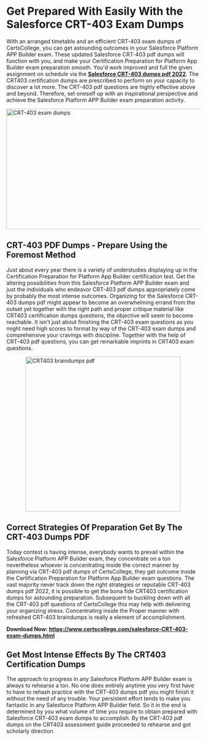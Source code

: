 <h1><strong>Get Prepared With Easily With the Salesforce CRT-403 Exam Dumps&nbsp;</strong></h1>
<p><span style="font-weight: 400;">With an arranged timetable and an efficient  CRT-403 exam dumps of CertsCollege, you can get astounding outcomes in your Salesforce Platform APP Builder exam. These updated Salesforce CRT-403 pdf dumps will function with you, and make your Certification Preparation for Platform App Builder exam preparation smooth. You'd work improved and full the given assignment on schedule via the <strong><a href="https://www.certscollege.com/salesforce-CRT-403-exam-dumps.html">Salesforce CRT-403 dumps pdf 2022</a></strong>. The CRT403 certification dumps are prescribed to perform on your capacity to discover a lot more. The  CRT-403 pdf questions are highly effective above and beyond. Therefore, set oneself up with an inspirational perspective and achieve the Salesforce Platform APP Builder exam preparation activity.&nbsp;</span></p>
<p><span style="font-weight: 400;"><img style="display: block; margin-left: auto; margin-right: auto;" src="https://i.ibb.co/CPDK3ps/Yellow-and-Blue-Initiative-Blog-Banner.png" alt="CRT-403 exam dumps" width="559" height="315" /></span></p>
<h2><strong>CRT-403 PDF Dumps - Prepare Using the Foremost Method</strong></h2>
<p><span style="font-weight: 400;">Just about every year there is a variety of understudies displaying up in the Certification Preparation for Platform App Builder certification test. Get the altering possibilities from this Salesforce Platform APP Builder exam and just the individuals who endeavor CRT-403 pdf dumps appropriately come by probably the most intense outcomes. Organizing for the Salesforce CRT-403 dumps pdf might appear to become an overwhelming errand from the outset yet together with the right path and proper critique material like CRT403 certification dumps questions, the objective will seem to become reachable. It isn't just about finishing the CRT-403 exam questions as you might need high scores to format by way of the CRT-403 exam dumps and comprehensive your cravings with discipline. Together with the help of CRT-403 pdf questions, you can get remarkable imprints in CRT403 exam questions.</span></p>
<p><span style="font-weight: 400;"><a href="https://tinyurl.com/3ypjzjkd"><img style="display: block; margin-left: auto; margin-right: auto;" src="https://i.ibb.co/9tMrhdY/Teacher-Appreciation-Invitation.png" alt="CRT403 braindumps pdf " width="404" height="404" /></a></span></p>
<h2><strong>Correct Strategies Of Preparation Get By The CRT-403 Dumps PDF</strong></h2>
<p><span style="font-weight: 400;">Today contest is having intense, everybody wants to prevail within the Salesforce Platform APP Builder exam, they concentrate on a ton nevertheless whoever is concentrating inside the correct manner by planning via CRT-403 pdf dumps of CertsCollege, they get outcome inside the Certification Preparation for Platform App Builder exam questions. The vast majority never track down the right strategies or reputable CRT-403 dumps pdf 2022, it is possible to get the bona fide CRT403 certification dumps for astounding preparation. Subsequent to buckling down with all the  CRT-403 pdf questions of CertsCollege this may help with delivering your organizing stress. Concentrating inside the Proper manner with refreshed CRT-403 braindumps is really a element of accomplishment.</span></p>
<p><span style="font-weight: 400;"><strong>Download Now: <a href="https://www.certscollege.com/salesforce-CRT-403-exam-dumps.html">https://www.certscollege.com/salesforce-CRT-403-exam-dumps.html</a></strong></span></p>
<h2><strong>Get Most Intense Effects By The CRT403 Certification Dumps</strong></h2>
<p><span style="font-weight: 400;">The approach to progress in any Salesforce Platform APP Builder exam is always to rehearse a ton. No one does entirely anytime you very first have to have to rehash practice with the CRT-403 dumps pdf you might finish it without the need of any trouble. Your persistent effort tends to make you fantastic in any Salesforce Platform APP Builder field. So it in the end is determined by you what volume of time you require to obtain prepared with Salesforce CRT-403 exam dumps to accomplish. By the CRT-403 pdf dumps on the CRT403 assessment guide proceeded to rehearse and got scholarly direction.</span></p>
